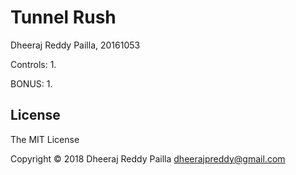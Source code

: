 Tunnel Rush
=========================
Dheeraj Reddy Pailla, 20161053

Controls:
1. 

BONUS:
1.

License
-------
The MIT License

Copyright &copy; 2018 Dheeraj Reddy Pailla <dheerajpreddy@gmail.com>

